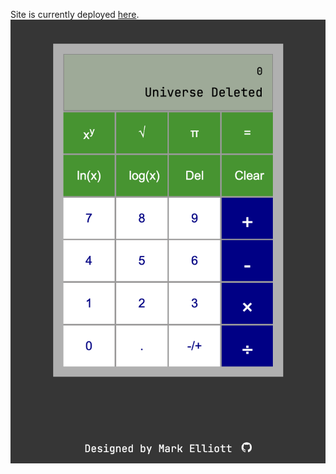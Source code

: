 Site is currently deployed [here](https://mark-elliott5.github.io/Calculator/).
![Calculator](Calculator.png)